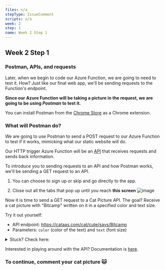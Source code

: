 ```yaml
---
files: n/a
stepType: IssueComment
scripts: n/a
week: 2
step: 1
name: Week 2 Step 1
---
```


## Week 2 Step 1

### Postman, APIs, and requests

Later, when we begin to code our Azure Function, we are going to need to test it. How? Just like our final web app, we'll be sending requests to the Function's endpoint.

**Since our Azure Function will be taking a picture in the request, we are going to be using *Postman* to test it.**

You can install Postman from the [Chrome Store](https://chrome.google.com/webstore/detail/postman/fhbjgbiflinjbdggehcddcbncdddomop?hl=en) as a Chrome extension.

### What will Postman do?

We are going to use Postman to send a POST request to our Azure Function to test if it works, mimicking what our static website will do.

Our HTTP trigger Azure Function will be an [API](https://www.youtube.com/watch?v=s7wmiS2mSXY) that receives requests and sends back information.

To introduce you to sending requests to an API and how Postman works, we'll be sending a GET request to an API.

1. You can choose to sign up or skip and go directly to the app.

2. Close out all the tabs that pop up until you reach **this screen**
![image](https://user-images.githubusercontent.com/69332964/98034295-c46a9380-1de4-11eb-8f8d-ca508f4e04ef.png)

Now it is time to send a GET request to a Cat Picture API.
The goal? Receive a cat picture with "Bitcamp" written on it in a specified color and text size.

Try it out yourself:
* API endpoint: https://cataas.com/cat/cute/says/Bitcamp
* Parameters: `color` (color of the text) and `text` (font size)

<details>
<summary>Stuck? Check here:</summary>
<br>

1. **Specifying the API Endpoint:** Enter https://cataas.com/cat/cute/says/Bitcamp, which is the API endpoint, into the text box next to GET
  
![image](https://user-images.githubusercontent.com/69332964/98034882-ad787100-1de5-11eb-83fd-9cb73f78beae.png)

2. **Setting Parameters:** Click on "Params" and enter `color` into Key and the color you want (eg. blue) into Value. Enter `text` into the next Key row and a number (eg. 50) into Value.

3. **Click `Send` to get your cat picture**
</details>

Interested in playing around with the API? Documentation is [here](https://cataas.com/#/).

### To continue, comment your cat picture 🐱

